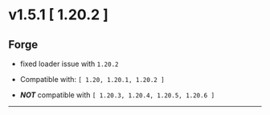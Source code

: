 # v1.5.1 [ 1.20.2 ]

## Forge

- fixed loader issue with `1.20.2`

- Compatible with: `[ 1.20, 1.20.1, 1.20.2 ]`
- ***NOT*** compatible with `[ 1.20.3, 1.20.4, 1.20.5, 1.20.6 ]`

---